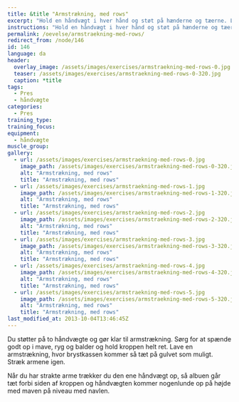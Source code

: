 ```yaml
---
title: &title "Armstrækning, med rows"
excerpt: "Hold en håndvægt i hver hånd og støt på hænderne og tæerne. Lav en armstrækning. Når du har strakte arme, trækker du en af håndvægtene op fra gulvet. Skift."
instructions: "Hold en håndvægt i hver hånd og støt på hænderne og tæerne. Lav en armstrækning. Når du har strakte arme, trækker du en af håndvægtene op fra gulvet. Skift."
permalink: /oevelse/armstraekning-med-rows/
redirect_from: /node/146
id: 146
language: da
header:
  overlay_image: /assets/images/exercises/armstraekning-med-rows-0.jpg
  teaser: /assets/images/exercises/armstraekning-med-rows-0-320.jpg
  caption: *title
tags:
  - Pres
  - håndvægte
categories:
  - Pres
training_type: 
training_focus: 
equipment:
  - håndvægte
muscle_group:
gallery:
  - url: /assets/images/exercises/armstraekning-med-rows-0.jpg
    image_path: /assets/images/exercises/armstraekning-med-rows-0-320.jpg
    alt: "Armstrækning, med rows"
    title: "Armstrækning, med rows"
  - url: /assets/images/exercises/armstraekning-med-rows-1.jpg
    image_path: /assets/images/exercises/armstraekning-med-rows-1-320.jpg
    alt: "Armstrækning, med rows"
    title: "Armstrækning, med rows"
  - url: /assets/images/exercises/armstraekning-med-rows-2.jpg
    image_path: /assets/images/exercises/armstraekning-med-rows-2-320.jpg
    alt: "Armstrækning, med rows"
    title: "Armstrækning, med rows"
  - url: /assets/images/exercises/armstraekning-med-rows-3.jpg
    image_path: /assets/images/exercises/armstraekning-med-rows-3-320.jpg
    alt: "Armstrækning, med rows"
    title: "Armstrækning, med rows"
  - url: /assets/images/exercises/armstraekning-med-rows-4.jpg
    image_path: /assets/images/exercises/armstraekning-med-rows-4-320.jpg
    alt: "Armstrækning, med rows"
    title: "Armstrækning, med rows"
  - url: /assets/images/exercises/armstraekning-med-rows-5.jpg
    image_path: /assets/images/exercises/armstraekning-med-rows-5-320.jpg
    alt: "Armstrækning, med rows"
    title: "Armstrækning, med rows"
last_modified_at: 2013-10-04T13:46:45Z
---
```


Du støtter på to håndvægte og gør klar til armstrækning. Sørg for at spænde godt op i mave, ryg og balder og hold kroppen helt ret. Lave en armstrækning, hvor brystkassen kommer så tæt på gulvet som muligt. Stræk armene igen.

Når du har strakte arme trækker du den ene håndvægt op, så albuen går tæt forbi siden af kroppen og håndvægten kommer nogenlunde op på højde med maven på niveau med navlen.

